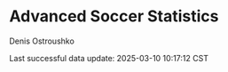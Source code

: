 # Advanced Soccer Statistics
Denis Ostroushko

<!-- gfm -->

Last successful data update: 2025-03-10 10:17:12 CST
